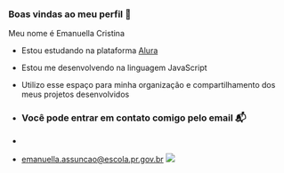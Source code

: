 ### Boas vindas ao meu perfil 🖤

Meu nome é Emanuella Cristina

- Estou estudando na plataforma [Alura](https://www.alura.com.br)
- Estou me desenvolvendo na linguagem JavaScript
- Utilizo esse espaço para minha organização e compartilhamento dos meus projetos desenvolvidos

- ### Você pode entrar em contato comigo pelo email 📬
- 
- emanuella.assuncao@escola.pr.gov.br
![](https://tenor.com/pt-BR/view/oyasumi-punpun-walking-gif-18102346)
